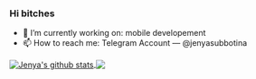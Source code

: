 ### Hi bitches

- 🔭 I’m currently working on: mobile developement
- 📫 How to reach me: Telegram Account — @jenyasubbotina

<a href="https://github.com/jenyasubbotina">
  <img align="center" src="https://github-readme-stats.vercel.app/api?username=jenyasubbotina&show_icons=true&include_all_commits=true&theme=radical&line_height=20" alt="Jenya's github stats" />
</a>
<a href="https://github.com/jenyasubbotina">
  <img align="center" src="https://github-readme-stats.vercel.app/api/top-langs/?username=jenyasubbotina&layout=compact&theme=radical" />
</a>


